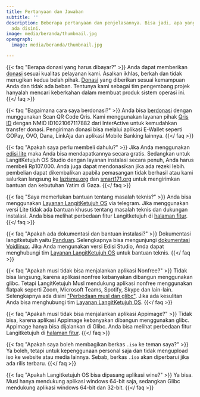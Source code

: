 ```yaml
---
title: Pertanyaan dan Jawaban
subtitle: ''
description: Beberapa pertanyaan dan penjelasannya. Bisa jadi, apa yang Anda maksud
  ada disini.
image: media/beranda/thumbnail.jpg
opengraph:
  image: media/beranda/thumbnail.jpg

---
```

{{< faq "Berapa donasi yang harus dibayar?" >}}
Anda dapat memberikan [donasi](../donasi) sesuai kualitas pelayanan kami. Asalkan ikhlas, berkah dan tidak merugikan kedua belah pihak. [Donasi](../donasi) yang diberikan sesuai kemampuan Anda dan tidak ada beban. Tentunya kami sebagai tim pengembang projek hanyalah mencari keberkahan dalam membuat produk sistem operasi ini.
{{</ faq >}}

{{< faq "Bagaimana cara saya berdonasi?" >}}
Anda bisa [berdonasi](../donasi) dengan munggunakan Scan QR Code Qris. Kami menggunakan layanan pihak [Qris ID](https://qris.id) dengan NMID ID1021067117882 dari InterActive untuk kemudahkan transfer donasi. Pengiriman donasi bisa melalui aplikasi E-Wallet seperti GOPay, OVO, Dana, LinkAja dan aplikasi Mobile Banking lainnya.
{{</ faq >}}

{{< faq "Apakah saya perlu membeli dahulu?" >}} Jika Anda menggunakan [edisi lite](../lite) maka Anda bisa mendapatkannya secara gratis. Sedangkan untuk LangitKetujuh OS Studio dengan layanan instalasi secara penuh, Anda harus membeli Rp107.000. Anda juga dapat mendonasikan jika ada rezeki lebih. pembelian dapat dikembalikan apabila pemasangan tidak berhasil atau kami salurkan langsung ke [lazismu.org](https://lazismu.org/) dan [smart171.org](https://smart171.org) untuk mengirimkan bantuan dan kebutuhan Yatim di Gaza. {{</ faq >}}


{{< faq "Saya memerlukan bantuan tentang masalah teknis?" >}}
Anda bisa menggunakan [Layanan LangitKetujuh OS](https://t.me/LangitKetujuh_bot) via telegram. Jika menggunakan versi Lite tidak ada bantuan khusus tentang masalah teknis dan dukungan instalasi. Anda bisa melihat perbedaan fitur Langitketujuh di [halaman fitur](../fitur).
{{</ faq >}}

{{< faq "Apakah ada dokumentasi dan bantuan instalasi?" >}}
Dokumentasi langitketujuh yaitu [Panduan](https://panduan.langitketujuh.id/). Selengkapnya bisa mengunjungi [dokumentasi Voidlinux](https://docs.voidlinux.org/). Jika Anda mengunakan versi Edisi Studio, Anda dapat menghubungi tim [Layanan LangitKetujuh OS](https://t.me/LangitKetujuh_bot) untuk bantuan teknis.
{{</ faq >}}

{{< faq "Apakah musl tidak bisa menjalankan aplikasi Nonfree?" >}}
Tidak bisa langsung, karena aplikasi nonfree kebanyakan dibangun menggunakan glibc. Tetapi LangitKetujuh Musl mendukung aplikasi nonfree menggunakan flatpak seperti Zoom, Microsoft Teams, Spotify, Skype dan lain-lain. Selengkapnya ada disini ["Perbedaan musl dan glibc"](https://panduan.langitketujuh.id/perbandingan/musl-vs-glibc.html). Jika ada kesulitan Anda bisa menghubungi tim [Layanan LangitKetujuh OS](https://t.me/LangitKetujuh_bot).
{{</ faq >}}

{{< faq "Apakah musl tidak bisa menjalankan aplikasi Appimage?" >}}
Tidak bisa, karena aplikasi Appimage kebanyakan dibangun menggunakan glibc. Appimage hanya bisa dijalankan di Glibc. Anda bisa melihat perbedaan fitur Langitketujuh di [halaman fitur](../fitur).
{{</ faq >}}

{{< faq "Apakah saya boleh membagikan berkas `.iso` ke teman saya?" >}}
Ya boleh, tetapi untuk kepenggunaan personal saja dan tidak mengupload iso ke website atau media lainnya. Sebab, berkas `.iso` akan diperbarui jika ada rilis terbaru.
{{</ faq >}}

{{< faq "Apakah Langitketujuh OS bisa dipasang aplikasi wine?" >}}
Ya bisa. Musl hanya mendukung aplikasi windows 64-bit saja, sedangkan Glibc mendukung aplikasi windows 64-bit dan 32-bit.
{{</ faq >}}
